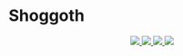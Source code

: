 # Shoggoth

<div align="center">
 <a href="https://twitter.com/R0h1rr1m">
    <img src="https://img.shields.io/badge/License-MIT-green">
 </a>
 <a href="https://github.com/frkngksl/Shoggoth/issues">
    <img src="https://img.shields.io/github/issues/frkngksl/Shoggoth">
 </a>
 <a href="https://github.com/frkngksl/Shoggoth">
    <img src="https://img.shields.io/github/stars/frkngksl/Shoggoth?color=green&style=flat-square">
 </a>
<a href="https://twitter.com/R0h1rr1m">
    <img src="https://img.shields.io/twitter/follow/R0h1rr1m?style=social">
 </a>
</div>
